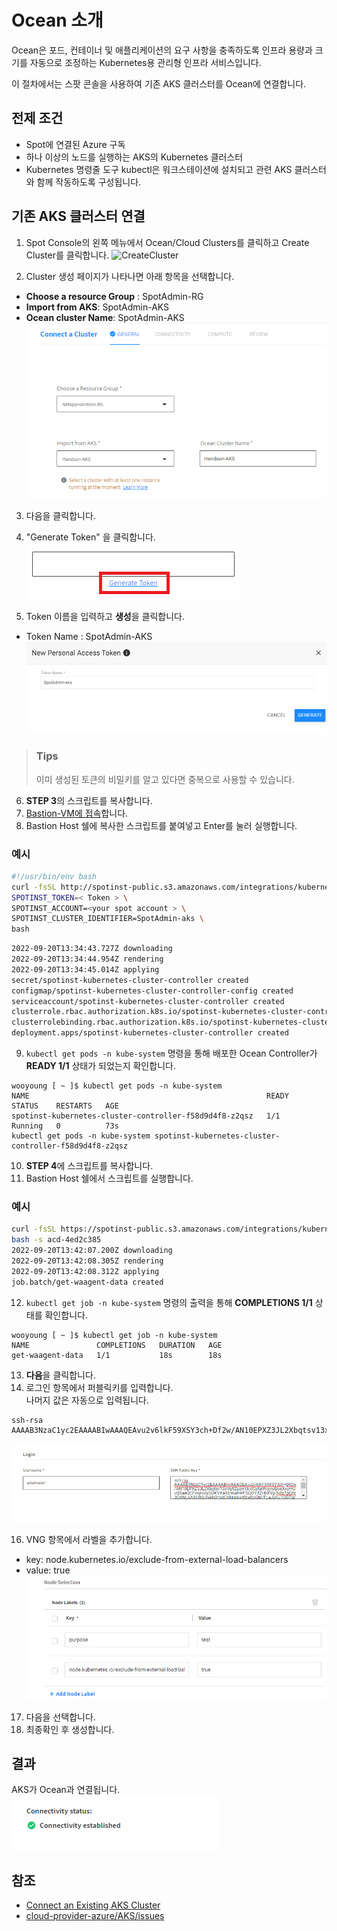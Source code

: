 # Ocean 소개
Ocean은 포드, 컨테이너 및 애플리케이션의 요구 사항을 충족하도록 인프라 용량과 크기를 자동으로 조정하는 Kubernetes용 관리형 인프라 서비스입니다.

이 절차에서는 스팟 콘솔을 사용하여 기존 AKS 클러스터를 Ocean에 연결합니다.

## 전제 조건
- Spot에 연결된 Azure 구독
- 하나 이상의 노드를 실행하는 AKS의 Kubernetes 클러스터
- Kubernetes 명령줄 도구 kubectl은 워크스테이션에 설치되고 관련 AKS 클러스터와 함께 작동하도록 구성됩니다.

## 기존 AKS 클러스터 연결
1. Spot Console의 왼쪽 메뉴에서 Ocean/Cloud Clusters를 클릭하고 Create Cluster를 클릭합니다.
![CreateCluster](https://docs.spot.io/ocean/_media/create-cluster.png)

2. Cluster 생성 페이지가 나타나면 아래 항목을 선택합니다. 
- **Choose a resource Group** : SpotAdmin-RG
- **Import from AKS**: SpotAdmin-AKS
- **Ocean cluster Name**: SpotAdmin-AKS </br>
![ConnectAnAKSCluster](./Images/ConnectaCluster.png) 

3. 다음을 클릭합니다.

4. "Generate Token" 을 클릭합니다. </br>
![GernerateToken1](./Images/GernerateToken1.png)

5. Token 이름을 입력하고 **생성**을 클릭합니다.
- Token Name : SpotAdmin-AKS </br>
![GernerateToken](./Images/GernerateToken.png)

> ### Tips
> 이미 생성된 토큰의 비밀키를 알고 있다면 중복으로 사용할 수 있습니다. </br>

6. **STEP 3**의 스크립트를 복사합니다.
7. [Bastion-VM에 접속](../../QuickStart/ConnectToBastion.md)합니다. </br>
8. Bastion Host 쉘에 복사한 스크립트를 붙여넣고 Enter를 눌러 실행합니다.
### 예시
```bash
#!/usr/bin/env bash
curl -fsSL http://spotinst-public.s3.amazonaws.com/integrations/kubernetes/cluster-controller/scripts/init.sh | \
SPOTINST_TOKEN=< Token > \
SPOTINST_ACCOUNT=<your spot account > \
SPOTINST_CLUSTER_IDENTIFIER=SpotAdmin-aks \
bash
```
```bash
2022-09-20T13:34:43.727Z downloading
2022-09-20T13:34:44.954Z rendering
2022-09-20T13:34:45.014Z applying
secret/spotinst-kubernetes-cluster-controller created
configmap/spotinst-kubernetes-cluster-controller-config created
serviceaccount/spotinst-kubernetes-cluster-controller created
clusterrole.rbac.authorization.k8s.io/spotinst-kubernetes-cluster-controller created
clusterrolebinding.rbac.authorization.k8s.io/spotinst-kubernetes-cluster-controller created
deployment.apps/spotinst-kubernetes-cluster-controller created
```

9. ```kubectl get pods -n kube-system``` 명령을 통해 배포한 Ocean Controller가 **READY 1/1** 상태가 되었는지 확인합니다.
```
wooyoung [ ~ ]$ kubectl get pods -n kube-system 
NAME                                                     READY   STATUS    RESTARTS   AGE
spotinst-kubernetes-cluster-controller-f58d9d4f8-z2qsz   1/1     Running   0          73s
kubectl get pods -n kube-system spotinst-kubernetes-cluster-controller-f58d9d4f8-z2qsz 
```

10. **STEP 4**에 스크립트를 복사합니다.
11. Bastion Host 쉘에서 스크립트를 실행합니다. 
### 예시
```bash
curl -fsSL https://spotinst-public.s3.amazonaws.com/integrations/kubernetes/aks/spot-aks-connector/init.sh | \
bash -s acd-4ed2c385
2022-09-20T13:42:07.200Z downloading
2022-09-20T13:42:08.305Z rendering
2022-09-20T13:42:08.312Z applying
job.batch/get-waagent-data created
```
12. ```kubectl get job -n kube-system``` 명령의 출력을 통해 **COMPLETIONS 1/1** 상태를 확인합니다.
```
wooyoung [ ~ ]$ kubectl get job -n kube-system
NAME               COMPLETIONS   DURATION   AGE
get-waagent-data   1/1           18s        18s
```

13. **다음**을 클릭합니다.
14. 로그인 항목에서 퍼블릭키를 입력합니다. </br>
나머지 값은 자동으로 입력됩니다. </br>
```
ssh-rsa AAAAB3NzaC1yc2EAAAABIwAAAQEAvu2v6lkF59XSY3ch+Df2w/AN10EPXZ3JL2Xbqtsv13xVq9ZuzmUcdCpfa9NyjnyBoaXxymUvQSaeQCFxnjroAySOKVXaR6n6ahWFGQOYlfZHkKYg/N8pTpQht3QXNLoA8lUlrb3lyehQHxtCAhtgmx4BIaBpGM/FLaJqhu1OQ7gz0GBbG1qZOmEyrzcklkvriyPYzEESg3N9w+eM09rWvu3dK+EezAsgeFBlcsfHY5eNRmgp2iPfvz8tNZ3wgsrU/UiZHueqsMmGYS+Njjr461cx2q3EhjjPbYz8+tj3t/taZ/Jf419r9ZhT1JHm8/vUh22B5Xm31LdbMBPGvuUKPQ==
```
![PublicKey](./Images/input_publickey.png)</br>

16. VNG 항목에서 라벨을 추가합니다.</br>
- key: node.kubernetes.io/exclude-from-external-load-balancers
- value: true</br>
![exclude-from-external-loadbalncer.png](./Images/exclude-from-external-loadbalncer.png)

17. 다음을 선택합니다.
18. 최종확인 후 생성합니다.

## 결과
AKS가 Ocean과 연결됩니다.</br>
![deploycomplete](./Images/conenctSuccess.png)

## 참조
- [Connect an Existing AKS Cluster](https://docs.spot.io/ocean/getting-started/aks)
- [cloud-provider-azure/AKS/issues](https://github.com/kubernetes-sigs/cloud-provider-azure/issues/401)
